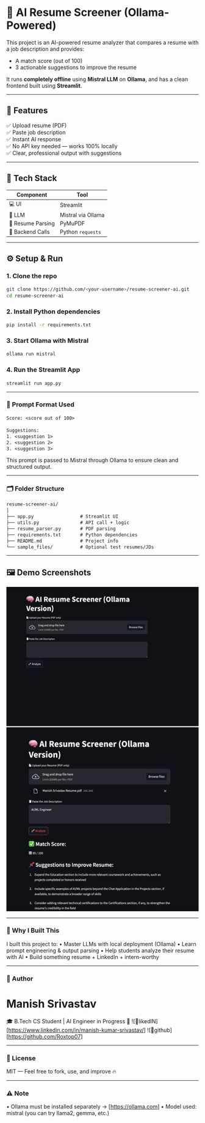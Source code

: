 # 🧠 AI Resume Screener (Ollama-Powered)

This project is an AI-powered resume analyzer that compares a resume with a job description and provides:
- A match score (out of 100)
- 3 actionable suggestions to improve the resume

It runs **completely offline** using **Mistral LLM** on **Ollama**, and has a clean frontend built using **Streamlit**.

---

## 🚀 Features

✅ Upload resume (PDF)  
✅ Paste job description  
✅ Instant AI response  
✅ No API key needed — works 100% locally  
✅ Clear, professional output with suggestions  

---

## 🧰 Tech Stack

| Component | Tool |
|----------|------|
| 💻 UI | Streamlit |
| 🧠 LLM | Mistral via Ollama |
| 📄 Resume Parsing | PyMuPDF |
| 🔗 Backend Calls | Python `requests` |

---

## ⚙️ Setup & Run

### 1. Clone the repo

```bash
git clone https://github.com/<your-username>/resume-screener-ai.git
cd resume-screener-ai
```

### 2. Install Python dependencies
```bash
pip install -r requirements.txt
```

### 3. Start Ollama with Mistral
```bash
ollama run mistral
```

### 4. Run the Streamlit App
```bash
streamlit run app.py
```

---

### 🧠 Prompt Format Used
```text
Score: <score out of 100>

Suggestions:
1. <suggestion 1>
2. <suggestion 2>
3. <suggestion 3>
```
This prompt is passed to Mistral through Ollama to ensure clean and structured output.

---

### 🗂️ Folder Structure
```Folder Structure
resume-screener-ai/
│
├── app.py                 # Streamlit UI
├── utils.py               # API call + logic
├── resume_parser.py       # PDF parsing
├── requirements.txt       # Python dependencies
├── README.md              # Project info
└── sample_files/          # Optional test resumes/JDs
```
---

 ## 🖼️ Demo Screenshots

![Landing Page](Landing.png)
![Output Page](Output.png)

-----

### 📌 Why I Built This

I built this project to:
	•	Master LLMs with local deployment (Ollama)
	•	Learn prompt engineering & output parsing
	•	Help students analyze their resume with AI
	•	Build something resume + LinkedIn + intern-worthy

---

### 👤 Author

# Manish Srivastav
🎓 B.Tech CS Student | AI Engineer in Progress 🚀
![🔗likedIN][https://www.linkedin.com/in/manish-kumar-srivastav/]
![🐙github][https://github.com/Roxtop07]

---

### 🔖 License
MIT — Feel free to fork, use, and improve 🔥

----

### ⚠️ Note
•	Ollama must be installed separately → [https://ollama.com]
•	Model used: mistral (you can try llama2, gemma, etc.)
